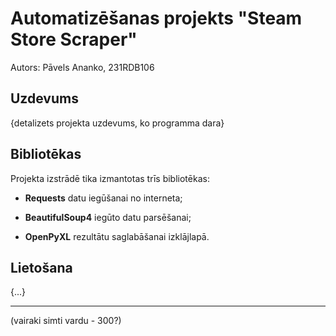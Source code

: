# Automatizēšanas projekts "Steam Store Scraper"

Autors: Pāvels Ananko, 231RDB106

## Uzdevums

{detalizets projekta uzdevums, ko programma dara}

## Bibliotēkas

Projekta izstrādē tika izmantotas trīs bibliotēkas:

* **Requests** datu iegūšanai no interneta;

* **BeautifulSoup4** iegūto datu parsēšanai;

* **OpenPyXL** rezultātu saglabāšanai izklājlapā.

## Lietošana

{...}





---

(vairaki simti vardu - 300?)